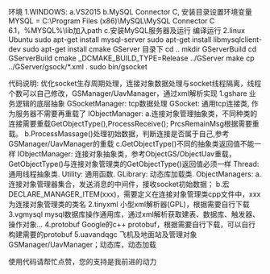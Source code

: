 环境
1.WINDOWS:
  a.VS2015
  b.MySQL Connector C, 安装目录设置环境变量MYSQL = C:\Program Files (x86)\MySQL\MySQL Connector C 6.1，%MYSQL%\lib加入path
  c.安装MySQL服务器及运行
  编译运行
2.linux Ubuntu
  sudo apt-get install mysql-server
  sudo apt-get install libmysqlclient-dev
  sudo apt-get install cmake
  GServer 目录下
  cd ..
  mkdir GServerBuild
  cd GServerBuild
  cmake _DCMAKE_BUILD_TYPE=Release ../GServer
  make 
  cp ../GServer/gsock/*.xml .
  sudo bin/gsocket
  
  代码说明: 优化socket生存周期处理，连接对象数据处理与socket线程隔离，线程个数可以自己修改，GSManager/UavManager，通过xml解析实现
  1.gshare 业务逻辑的底层抽象
    GSocketManager: tcp数据处理
    GSocket: 通用tcp连接类, 作为服务器不需要再重载了
    IObjectManager: a.连接对象管理抽象类，不同种类的连接需要重载GetObjectType(),ProcessReceive(); PrcsRemainMsg根据需要重载。
        b.ProcessMassage()处理初始数据，判断连接是否属于自己,参考GSManager/UavManager的重载
        c.GetObjectType()不同的抽象类返回值不能一样
    IObjectManager: 连接对象抽象类，参考ObjectGS/ObjectUav重载，GetObjectType()与连接对象管理类的GetObjectType()返回值必须一样
    Thread: 通用线程抽象类.
    Utility: 通用函数.
    GLibrary: 动态库加载类.
	ObjectManagers: a.连接对象管理器集合，发送消息的中间件，接收socket初始数据；
	    b.宏DECLARE_MANAGER_ITEM(xxx)，需要定义在连接对象管理类cpp文件中，xxx为连接对象管理类的类名
  2.tinyxml 小型xml解析器(GPL)，根据需要自行下载
  3.vgmysql mysql数据库操作通用库，通过xml解析获取建表、数据库、触发器、操作对象...
  4.protobuf Google的c++ protobuf，根据需要自行下载，可以自行构建需要的protobuf
  5.uavandqgc 飞机及地面站及管理对象GSManager/UavManager；动态库，动态加载
  
  使用代码请帮忙点赞，您的支持是我前进的动力
